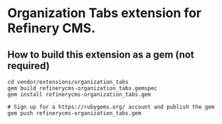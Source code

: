 # Organization Tabs extension for Refinery CMS.

## How to build this extension as a gem (not required)

    cd vendor/extensions/organization_tabs
    gem build refinerycms-organization_tabs.gemspec
    gem install refinerycms-organization_tabs.gem

    # Sign up for a https://rubygems.org/ account and publish the gem
    gem push refinerycms-organization_tabs.gem
